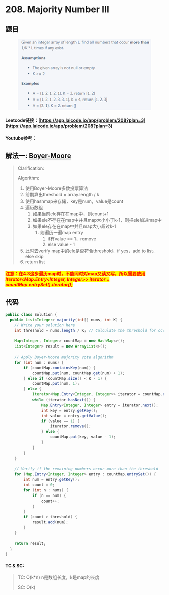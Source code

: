 # 208. Majority Number III

## 题目

<figure><img src="../../.gitbook/assets/image.png" alt=""><figcaption></figcaption></figure>

#### Leetcode链接：[https://app.laicode.io/app/problem/208?plan=3](https://app.laicode.io/app/problem/208?plan=3)

#### Youtube参考：

## 解法一: [Boyer-Moore](../../zhi-shi-dian/boyer-moore-majority-vote-algorithm.md)

> Clarification:&#x20;
>
> Algorithm:&#x20;
>
> 1. 使用Boyer-Moore多数投票算法
> 2. 前期算出threshold = array.length / k
> 3. 使用hashmap来存储，key是num，value是count
> 4. 遍历数组
>    1. 如果当前ele存在在map中，则count+1
>    2. 如果ele不存在在map中并且map大小小于k-1，则把ele加进map中
>    3. 如果ele存在在map中并且map大小超过k-1
>       1. 则遍历一遍map entry
>          1. if有value == 1，remove
>          2. else value - 1
> 5. 此时去verify map中的ele是否符合threshold，if yes，add to list，else skip
> 6. return list

#### <mark style="color:red;">注意：在4.3这步遍历map时，不能同时对map又读又写，所以需要使用</mark> <mark style="color:red;"></mark>_<mark style="color:red;">Iterator\<Map.Entry\<Integer, Integer>> iterator = countMap.entrySet().iterator();</mark>_

## 代码

```java
public class Solution {
  public List<Integer> majority(int[] nums, int K) {
    // Write your solution here
    int threshold = nums.length / K; // Calculate the threshold for occurrence

    Map<Integer, Integer> countMap = new HashMap<>();
    List<Integer> result = new ArrayList<>();

    // Apply Boyer-Moore majority vote algorithm
    for (int num : nums) {
        if (countMap.containsKey(num)) {
            countMap.put(num, countMap.get(num) + 1);
        } else if (countMap.size() < K - 1) {
            countMap.put(num, 1);
        } else {
            Iterator<Map.Entry<Integer, Integer>> iterator = countMap.entrySet().iterator();
            while (iterator.hasNext()) {
                Map.Entry<Integer, Integer> entry = iterator.next();
                int key = entry.getKey();
                int value = entry.getValue();
                if (value == 1) {
                    iterator.remove();
                } else {
                    countMap.put(key, value - 1);
                }
            }
        }
    }

    // Verify if the remaining numbers occur more than the threshold
    for (Map.Entry<Integer, Integer> entry : countMap.entrySet()) {
        int num = entry.getKey();
        int count = 0;
        for (int n : nums) {
            if (n == num) {
                count++;
            }
        }
        if (count > threshold) {
            result.add(num);
        }
    }

    return result;
  }
}
```

#### TC & SC:&#x20;

> TC: O(k\*n) n是数组长度，k是map的长度
>
> SC: O(k)
